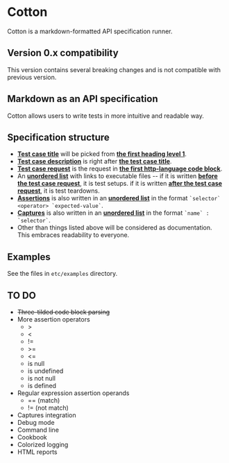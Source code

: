 # Cotton

Cotton is a markdown-formatted API specification runner.

## Version 0.x compatibility

This version contains several breaking changes and is not compatible with previous version.

## Markdown as an API specification

Cotton allows users to write tests in more intuitive and readable way.

## Specification structure

* <u>**Test case title**</u> will be picked from <u>**the first heading level 1**</u>.
* <u>**Test case description**</u> is right after <u>**the test case title**</u>.
* <u>**Test case request**</u> is the request in <u>**the first http-language code block**</u>.
* An <u>**unordered list**</u> with links to executable files -- if it is written <u>**before the test case request**</u>, it is test setups. if it is written <u>**after the test case request**</u>, it is test teardowns.
* <u>**Assertions**</u> is also written in an <u>**unordered list**</u> in the format `` `selector` <operator> `expected-value` ``.
* <u>**Captures**</u> is also written in an <u>**unordered list**</u> in the format `` `name` : `selector` ``.
* Other than things listed above will be considered as documentation. This embraces readability to everyone.

## Examples

See the files in `etc/examples` directory.

## TO DO

* ~~Three-tilded code block parsing~~
* More assertion operators
  * &gt;
  * &lt;
  * !=
  * &gt;=
  * &lt;=
  * is null
  * is undefined
  * is not null
  * is defined
* Regular expression assertion operands
  * == (match)
  * != (not match)
* Captures integration
* Debug mode
* Command line
* Cookbook
* Colorized logging
* HTML reports